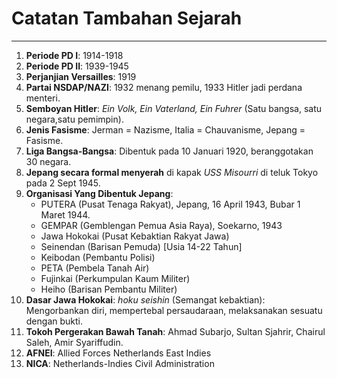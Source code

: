 # Catatan Tambahan Sejarah
---
1. **Periode PD I**: 1914-1918
2. **Periode PD II**: 1939-1945
3. **Perjanjian Versailles**: 1919
4. **Partai NSDAP/NAZI**: 1932 menang pemilu, 1933 Hitler jadi perdana menteri.
5. **Semboyan Hitler**: *Ein Volk, Ein Vaterland, Ein Fuhrer* (Satu bangsa, satu negara,satu pemimpin).
6. **Jenis Fasisme**: Jerman = Nazisme, Italia = Chauvanisme, Jepang = Fasisme.
7. **Liga Bangsa-Bangsa**: Dibentuk pada 10 Januari 1920, beranggotakan 30 negara.
8. **Jepang secara formal menyerah** di kapak *USS Misourri* di teluk Tokyo pada 2 Sept 1945.
9. **Organisasi Yang Dibentuk Jepang**:
    - PUTERA (Pusat Tenaga Rakyat), Jepang, 16 April 1943, Bubar 1 Maret 1944.
    - GEMPAR (Gemblengan Pemua Asia Raya), Soekarno, 1943
    - Jawa Hokokai (Pusat Kebaktian Rakyat Jawa)
    - Seinendan (Barisan Pemuda) [Usia 14-22 Tahun]
    - Keibodan (Pembantu Polisi)
    - PETA (Pembela Tanah Air)
    - Fujinkai (Perkumpulan Kaum Militer)
    - Heiho (Barisan Pembantu Militer)
10. **Dasar Jawa Hokokai**: *hoku seishin* (Semangat kebaktian): Mengorbankan diri, mempertebal persaudaraan, melaksanakan sesuatu dengan bukti.
11. **Tokoh Pergerakan Bawah Tanah**: Ahmad Subarjo, Sultan Sjahrir, Chairul Saleh, Amir Syariffudin.
12. **AFNEI**: Allied Forces Netherlands East Indies
13. **NICA**: Netherlands-Indies Civil Administration